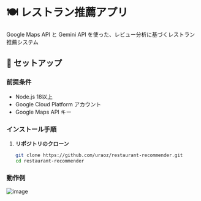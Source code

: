 # 🍽️ レストラン推薦アプリ

Google Maps API と Gemini API を使った、レビュー分析に基づくレストラン推薦システム

## 🚀 セットアップ

### 前提条件
- Node.js 18以上
- Google Cloud Platform アカウント
- Google Maps API キー

### インストール手順

1. **リポジトリのクローン**
   ```bash
   git clone https://github.com/uraoz/restaurant-recommender.git
   cd restaurant-recommender

### 動作例
![image](https://github.com/user-attachments/assets/e849beee-9cd6-4f88-a147-485f28348a0d)
